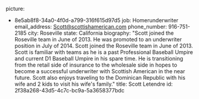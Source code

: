 picture:
  - 8e5ab8f8-34a0-4f0d-a799-316f615d97d5
job: Homerunderwriter
email_address: Scott@scottishamerican.com
phone_number: 916-751-2185
city: Roseville
state: California
biography: "Scott joined the Roseville team in  June of 2013.  He was promoted to an underwriter position in July of 2014. Scott joined the Roseville team in June of 2013. Scott is familiar with teams as he is a past Professional Baseball Umpire and current D1 Baseball Umpire in his spare time. He is transitioning from the retail side of insurance to the wholesale side in hopes to become a successful underwriter with Scottish American in the near future. Scott also enjoys traveling to the Dominican Republic with his wife and 2 kids to visit his wife's family."
title: Scott Letendre
id: 2f38a268-43d5-4c7c-bc9a-5a3658377bdc
